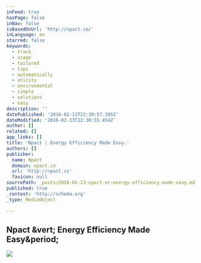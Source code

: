 ```yaml
---
inFeed: true
hasPage: false
inNav: false
isBasedOnUrl: 'http://npact.co/'
inLanguage: en
starred: false
keywords:
  - track
  - usage
  - tailored
  - tips
  - automatically
  - utility
  - environmental
  - simple
  - solutions
  - easy
description: ''
datePublished: '2016-02-13T22:39:57.305Z'
dateModified: '2016-02-13T22:30:55.454Z'
author: []
related: []
app_links: []
title: 'Npact | Energy Efficiency Made Easy.'
authors: []
publisher:
  name: Npact
  domain: npact.co
  url: 'http://npact.co'
  favicon: null
sourcePath: _posts/2016-02-13-npact-or-energy-efficiency-made-easy.md
published: true
_context: 'http://schema.org'
_type: MediaObject

---
```

<article style=""><h1>Npact &amp;vert; Energy Efficiency Made Easy&amp;period;</h1><img src="http://npact.co/wp-content/uploads/2015/02/Logo_small2.png" /></article>